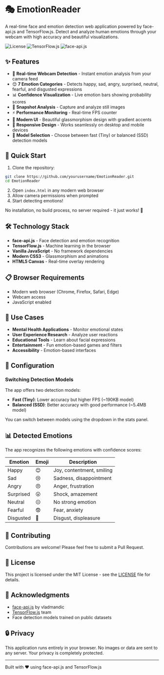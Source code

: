 # 🎭 EmotionReader

A real-time face and emotion detection web application powered by face-api.js and TensorFlow.js. Detect and analyze human emotions through your webcam with high accuracy and beautiful visualizations.

![License](https://img.shields.io/badge/license-MIT-blue.svg)
![TensorFlow.js](https://img.shields.io/badge/TensorFlow.js-4.0+-orange.svg)
![face-api.js](https://img.shields.io/badge/face--api.js-latest-green.svg)

## ✨ Features

- 🎥 **Real-time Webcam Detection** - Instant emotion analysis from your camera feed
- 😊 **7 Emotion Categories** - Detects happy, sad, angry, surprised, neutral, fearful, and disgusted expressions
- 📊 **Confidence Visualization** - Live emotion bars showing probability scores
- 📸 **Snapshot Analysis** - Capture and analyze still images
- ⚡ **Performance Monitoring** - Real-time FPS counter
- 🎨 **Modern UI** - Beautiful glassmorphism design with gradient accents
- 📱 **Responsive Design** - Works seamlessly on desktop and mobile devices
- 🔄 **Model Selection** - Choose between fast (Tiny) or balanced (SSD) detection models

## 🚀 Quick Start

1. Clone the repository:
```bash
git clone https://github.com/yourusername/EmotionReader.git
cd EmotionReader
```

2. Open `index.html` in any modern web browser
3. Allow camera permissions when prompted
4. Start detecting emotions!

No installation, no build process, no server required - it just works! 🎉

## 🛠️ Technology Stack

- **face-api.js** - Face detection and emotion recognition
- **TensorFlow.js** - Machine learning in the browser
- **Vanilla JavaScript** - No framework dependencies
- **Modern CSS3** - Glassmorphism and animations
- **HTML5 Canvas** - Real-time overlay rendering

## 📋 Browser Requirements

- Modern web browser (Chrome, Firefox, Safari, Edge)
- Webcam access
- JavaScript enabled

## 🎯 Use Cases

- **Mental Health Applications** - Monitor emotional states
- **User Experience Research** - Analyze user reactions
- **Educational Tools** - Learn about facial expressions
- **Entertainment** - Fun emotion-based games and filters
- **Accessibility** - Emotion-based interfaces

## 🔧 Configuration

### Switching Detection Models

The app offers two detection models:

- **Fast (Tiny)**: Lower accuracy but higher FPS (~190KB model)
- **Balanced (SSD)**: Better accuracy with good performance (~5.4MB model)

You can switch between models using the dropdown in the stats panel.

## 📊 Detected Emotions

The app recognizes the following emotions with confidence scores:

| Emotion | Emoji | Description |
|---------|-------|-------------|
| Happy | 😊 | Joy, contentment, smiling |
| Sad | 😢 | Sadness, disappointment |
| Angry | 😠 | Anger, frustration |
| Surprised | 😲 | Shock, amazement |
| Neutral | 😐 | No strong emotion |
| Fearful | 😨 | Fear, anxiety |
| Disgusted | 🤢 | Disgust, displeasure |

## 🤝 Contributing

Contributions are welcome! Please feel free to submit a Pull Request.

## 📄 License

This project is licensed under the MIT License - see the [LICENSE](LICENSE) file for details.

## 🙏 Acknowledgments

- [face-api.js](https://github.com/vladmandic/face-api) by vladmandic
- [TensorFlow.js](https://www.tensorflow.org/js) team
- Face detection models trained on public datasets

## 🔒 Privacy

This application runs entirely in your browser. No images or data are sent to any server. Your privacy is completely protected.

---

Built with ❤️ using face-api.js and TensorFlow.js